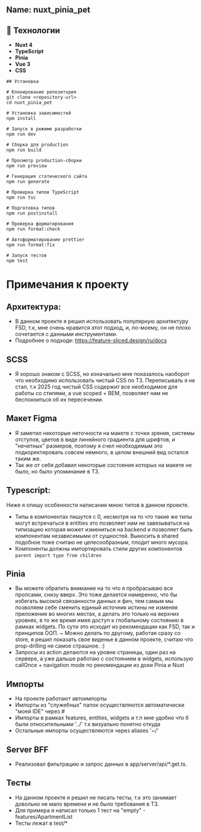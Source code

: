 ## Name: nuxt_pinia_pet

## 🚀 Технологии

- **Nuxt 4**
- **TypeScript**
- **Pinia**
- **Vue 3**
- **CSS**

```
## Установка

# Клонирование репозитория
git clone <repository-url>
cd nuxt_pinia_pet

# Установка зависимостей
npm install

# Запуск в режиме разработки
npm run dev

# Сборка для production
npm run build

# Просмотр production-сборки
npm run preview

# Генерация статического сайта
npm run generate

# Проверка типов TypeScript
npm run tsc

# Подготовка типов
npm run postinstall

# Проверка форматирования
npm run format:check

# Автоформатирование prettier
npm run format:fix

# Запуск тестов
npm test
```

# Примечания к проекту

## Архитектура:

- В данном проекте я решил использовать популярную архитектуру FSD, т.к, мне очень нравится этот подход, и, по-моему,
  он не плохо сочетается с данными инструментами.
- Подробнее о подходе:
  https://feature-sliced.design/ru/docs

## SCSS

- Я хорошо знаком с SCSS, но изначально мне показалось наоборот что необходимо использовать чистый CSS по ТЗ.
  Переписывать я не стал, т.к 2025 год чистый CSS содержит все необходимое для работы со стилями, а vue scoped + BEM, позволяет нам не беспокоиться об их пересечении.

## Макет Figma

- Я заметил некоторые неточности на макете с точки зрения, системы отступов, цветов в виде линейного градиента для шрифтов, и "нечетных" размеров,
  поэтому я счел необходимым это подкоректировать совсем немного, в целом внешний вид остался таким же.
- Так же от себя добавил некоторые состояния которых на макете не было, но было упоминание в ТЗ.

## Typescript:

Ниже я опишу особенности написания мною типов в данном проекте.

- Типы в компонентах пишутся с 0, несмотря на то что такие же типы могут встречаться в entities
  это позволяет нам не завязываться на типизацию которая может измениться на backend и позволяет быть компонентам независимыми от сущностей.
  Выносить в shared подобное тоже считаю не целесообразным, плодит много мусора.
- Компоненты должны импортировать стили других компонентов `parent import type from children`

## Pinia

- Вы можете обратить внимание на то что я пробрасываю все пропсами, снизу вверх.
  Это тоже делается намеренно, что бы избегать высокой связанности данных и фич,
  тем самым мы позволяем себе сменить единый источник истины не изменяя приложение во многих местах,
  а делать это только на верхних уровнях, в то же время имея доступ к глобальному состоянию в рамках widgets.
  По сути это исходит из рекомендации как FSD, так и принципов ООП.
  ~ Можно делать по другому, работая сразу со store, я решил показать свое виденье в данном проекте, считаю что prop-drilling не самое страшное. :)
- Запросы из action делаются на уровне страницы, один раз на сервере, а уже дальше работаю с состоянием в widgets,
  использую callOnce + navigation mode по рекомендации из доки Pinia и Nuxt

## Импорты

- На проекте работают автоимпорты
- Импорты из "служебных" папок осуществляются автоматически "моей IDE" через #
- Импорты в рамках features, entities, widgets и т.п мне удобно что б были относительными '../' т.к визуально понятно откуда
- Остальные импорты осуществляются через aliases '~/'

## Server BFF

- Реализовал фильтрацию и запрос данных в app/server/api/\*.get.ts.

## Тесты

- На данном проекте я решил не писать тесты, т.к это занимает довольно не мало времени и не было требования в ТЗ.
- Для примера я написал только 1 тест на "empty" - features/ApartmentList
- Тесты лежат в test/*
